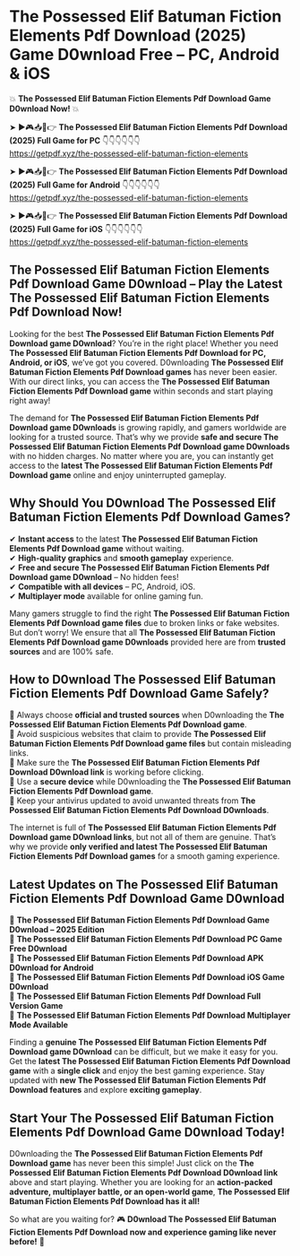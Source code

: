 # The Possessed Elif Batuman Fiction Elements Pdf Download (2025) Game D0wnload Free – PC, Android & iOS

💥 **The Possessed Elif Batuman Fiction Elements Pdf Download Game D0wnload Now!** 💥  

➤ ►🎮📥📱👉 **The Possessed Elif Batuman Fiction Elements Pdf Download (2025) Full Game for PC** 👇👇👇👇👇👇  
https://getpdf.xyz/the-possessed-elif-batuman-fiction-elements  

➤ ►🎮📥📱👉 **The Possessed Elif Batuman Fiction Elements Pdf Download (2025) Full Game for Android** 👇👇👇👇👇👇  
https://getpdf.xyz/the-possessed-elif-batuman-fiction-elements  

➤ ►🎮📥📱👉 **The Possessed Elif Batuman Fiction Elements Pdf Download (2025) Full Game for iOS** 👇👇👇👇👇👇  
https://getpdf.xyz/the-possessed-elif-batuman-fiction-elements  

## The Possessed Elif Batuman Fiction Elements Pdf Download Game D0wnload – Play the Latest The Possessed Elif Batuman Fiction Elements Pdf Download Now!

Looking for the best **The Possessed Elif Batuman Fiction Elements Pdf Download game D0wnload**? You’re in the right place! Whether you need **The Possessed Elif Batuman Fiction Elements Pdf Download for PC, Android, or iOS**, we’ve got you covered. D0wnloading **The Possessed Elif Batuman Fiction Elements Pdf Download games** has never been easier. With our direct links, you can access the **The Possessed Elif Batuman Fiction Elements Pdf Download game** within seconds and start playing right away!  

The demand for **The Possessed Elif Batuman Fiction Elements Pdf Download game D0wnloads** is growing rapidly, and gamers worldwide are looking for a trusted source. That’s why we provide **safe and secure The Possessed Elif Batuman Fiction Elements Pdf Download game D0wnloads** with no hidden charges. No matter where you are, you can instantly get access to the **latest The Possessed Elif Batuman Fiction Elements Pdf Download game** online and enjoy uninterrupted gameplay.  

## **Why Should You D0wnload The Possessed Elif Batuman Fiction Elements Pdf Download Games?**  

✔ **Instant access** to the latest **The Possessed Elif Batuman Fiction Elements Pdf Download game** without waiting.  
✔ **High-quality graphics** and **smooth gameplay** experience.  
✔ **Free and secure The Possessed Elif Batuman Fiction Elements Pdf Download game D0wnload** – No hidden fees!  
✔ **Compatible with all devices** – PC, Android, iOS.  
✔ **Multiplayer mode** available for online gaming fun.  

Many gamers struggle to find the right **The Possessed Elif Batuman Fiction Elements Pdf Download game files** due to broken links or fake websites. But don’t worry! We ensure that all **The Possessed Elif Batuman Fiction Elements Pdf Download game D0wnloads** provided here are from **trusted sources** and are 100% safe.  

## **How to D0wnload The Possessed Elif Batuman Fiction Elements Pdf Download Game Safely?**  

📌 Always choose **official and trusted sources** when D0wnloading the **The Possessed Elif Batuman Fiction Elements Pdf Download game**.  
📌 Avoid suspicious websites that claim to provide **The Possessed Elif Batuman Fiction Elements Pdf Download game files** but contain misleading links.  
📌 Make sure the **The Possessed Elif Batuman Fiction Elements Pdf Download D0wnload link** is working before clicking.  
📌 Use a **secure device** while D0wnloading the **The Possessed Elif Batuman Fiction Elements Pdf Download game**.  
📌 Keep your antivirus updated to avoid unwanted threats from **The Possessed Elif Batuman Fiction Elements Pdf Download D0wnloads**.  

The internet is full of **The Possessed Elif Batuman Fiction Elements Pdf Download game D0wnload links**, but not all of them are genuine. That’s why we provide **only verified and latest The Possessed Elif Batuman Fiction Elements Pdf Download games** for a smooth gaming experience.  

## **Latest Updates on The Possessed Elif Batuman Fiction Elements Pdf Download Game D0wnload**  

🔹 **The Possessed Elif Batuman Fiction Elements Pdf Download Game D0wnload – 2025 Edition**  
🔹 **The Possessed Elif Batuman Fiction Elements Pdf Download PC Game Free D0wnload**  
🔹 **The Possessed Elif Batuman Fiction Elements Pdf Download APK D0wnload for Android**  
🔹 **The Possessed Elif Batuman Fiction Elements Pdf Download iOS Game D0wnload**  
🔹 **The Possessed Elif Batuman Fiction Elements Pdf Download Full Version Game**  
🔹 **The Possessed Elif Batuman Fiction Elements Pdf Download Multiplayer Mode Available**  

Finding a **genuine The Possessed Elif Batuman Fiction Elements Pdf Download game D0wnload** can be difficult, but we make it easy for you. Get the **latest The Possessed Elif Batuman Fiction Elements Pdf Download game** with a **single click** and enjoy the best gaming experience. Stay updated with **new The Possessed Elif Batuman Fiction Elements Pdf Download features** and explore **exciting gameplay**.  

## **Start Your The Possessed Elif Batuman Fiction Elements Pdf Download Game D0wnload Today!**  

D0wnloading the **The Possessed Elif Batuman Fiction Elements Pdf Download game** has never been this simple! Just click on the **The Possessed Elif Batuman Fiction Elements Pdf Download D0wnload link** above and start playing. Whether you are looking for an **action-packed adventure, multiplayer battle, or an open-world game**, **The Possessed Elif Batuman Fiction Elements Pdf Download has it all!**  

So what are you waiting for? 🎮 **D0wnload The Possessed Elif Batuman Fiction Elements Pdf Download now and experience gaming like never before!** 🚀  